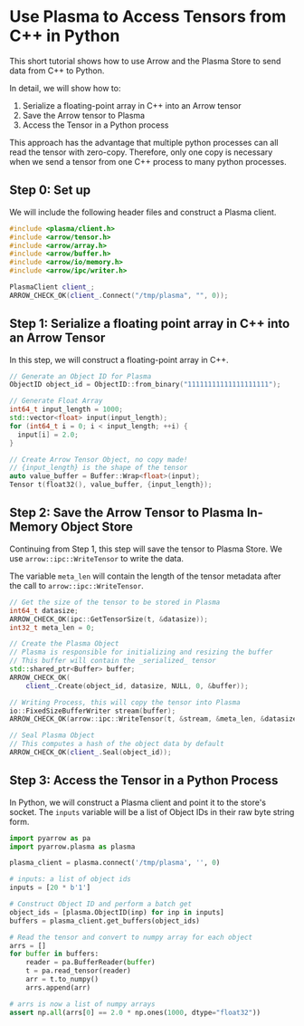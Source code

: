 <!---
  Licensed under the Apache License, Version 2.0 (the "License");
  you may not use this file except in compliance with the License.
  You may obtain a copy of the License at

   http://www.apache.org/licenses/LICENSE-2.0

  Unless required by applicable law or agreed to in writing, software
  distributed under the License is distributed on an "AS IS" BASIS,
  WITHOUT WARRANTIES OR CONDITIONS OF ANY KIND, either express or implied.
  See the License for the specific language governing permissions and
  limitations under the License. See accompanying LICENSE file.
-->

Use Plasma to Access Tensors from C++ in Python
==============================================

This short tutorial shows how to use Arrow and the Plasma Store to send data
from C++ to Python.

In detail, we will show how to:
1. Serialize a floating-point array in C++ into an Arrow tensor
2. Save the Arrow tensor to Plasma
3. Access the Tensor in a Python process

This approach has the advantage that multiple python processes can all read
the tensor with zero-copy. Therefore, only one copy is necessary when we send
a tensor from one C++ process to many python processes.


Step 0: Set up
------
We will include the following header files and construct a Plasma client.

```cpp
#include <plasma/client.h>
#include <arrow/tensor.h>
#include <arrow/array.h>
#include <arrow/buffer.h>
#include <arrow/io/memory.h>
#include <arrow/ipc/writer.h>

PlasmaClient client_;
ARROW_CHECK_OK(client_.Connect("/tmp/plasma", "", 0));
```


Step 1: Serialize a floating point array in C++ into an Arrow Tensor
--------------------------------------------------------------------
In this step, we will construct a floating-point array in C++.

```cpp
// Generate an Object ID for Plasma
ObjectID object_id = ObjectID::from_binary("11111111111111111111");

// Generate Float Array
int64_t input_length = 1000;
std::vector<float> input(input_length);
for (int64_t i = 0; i < input_length; ++i) {
  input[i] = 2.0;
}

// Create Arrow Tensor Object, no copy made!
// {input_length} is the shape of the tensor
auto value_buffer = Buffer::Wrap<float>(input);
Tensor t(float32(), value_buffer, {input_length});
```

Step 2: Save the Arrow Tensor to Plasma In-Memory Object Store
--------------------------------------------------------------
Continuing from Step 1, this step will save the tensor to Plasma Store. We
use `arrow::ipc::WriteTensor` to write the data.

The variable `meta_len` will contain the length of the tensor metadata
after the call to `arrow::ipc::WriteTensor`.

```cpp
// Get the size of the tensor to be stored in Plasma
int64_t datasize;
ARROW_CHECK_OK(ipc::GetTensorSize(t, &datasize));
int32_t meta_len = 0;

// Create the Plasma Object
// Plasma is responsible for initializing and resizing the buffer
// This buffer will contain the _serialized_ tensor
std::shared_ptr<Buffer> buffer;
ARROW_CHECK_OK(
    client_.Create(object_id, datasize, NULL, 0, &buffer));

// Writing Process, this will copy the tensor into Plasma
io::FixedSizeBufferWriter stream(buffer);
ARROW_CHECK_OK(arrow::ipc::WriteTensor(t, &stream, &meta_len, &datasize));

// Seal Plasma Object
// This computes a hash of the object data by default
ARROW_CHECK_OK(client_.Seal(object_id));
```

Step 3: Access the Tensor in a Python Process
---------------------------------------------
In Python, we will construct a Plasma client and point it to the store's socket.
The `inputs` variable will be a list of Object IDs in their raw byte string form.

```python
import pyarrow as pa
import pyarrow.plasma as plasma

plasma_client = plasma.connect('/tmp/plasma', '', 0)

# inputs: a list of object ids
inputs = [20 * b'1']

# Construct Object ID and perform a batch get
object_ids = [plasma.ObjectID(inp) for inp in inputs]
buffers = plasma_client.get_buffers(object_ids)

# Read the tensor and convert to numpy array for each object
arrs = []
for buffer in buffers:
    reader = pa.BufferReader(buffer)
    t = pa.read_tensor(reader)
    arr = t.to_numpy()
    arrs.append(arr)

# arrs is now a list of numpy arrays
assert np.all(arrs[0] == 2.0 * np.ones(1000, dtype="float32"))
```

